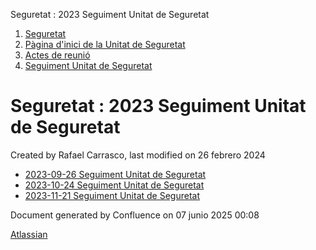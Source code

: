 Seguretat : 2023 Seguiment Unitat de Seguretat  

1.  [Seguretat](index.md)
2.  [Pàgina d'inici de la Unitat de Seguretat](15368362.md)
3.  [Actes de reunió](26317880.md)
4.  [Seguiment Unitat de Seguretat](Seguiment-Unitat-de-Seguretat_93357392.md)

Seguretat : 2023 Seguiment Unitat de Seguretat
==============================================

Created by Rafael Carrasco, last modified on 26 febrero 2024

*   [2023-09-26 Seguiment Unitat de Seguretat](2023-09-26-Seguiment-Unitat-de-Seguretat_93357394.md)
*   [2023-10-24 Seguiment Unitat de Seguretat](2023-10-24-Seguiment-Unitat-de-Seguretat_81855943.md)
*   [2023-11-21 Seguiment Unitat de Seguretat](2023-11-21-Seguiment-Unitat-de-Seguretat_100008401.md)

Document generated by Confluence on 07 junio 2025 00:08

[Atlassian](http://www.atlassian.com/)